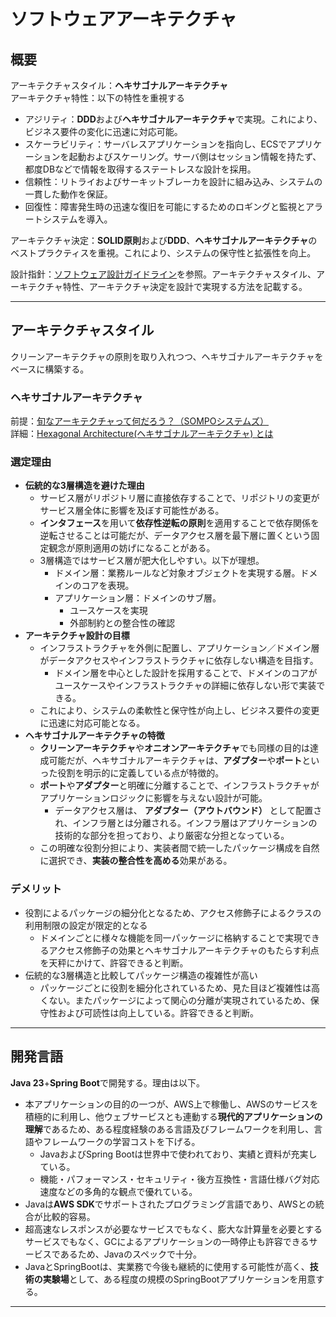 # ソフトウェアアーキテクチャ

## 概要
アーキテクチャスタイル：**ヘキサゴナルアーキテクチャ**  
アーキテクチャ特性：以下の特性を重視する
- アジリティ：**DDD**および**ヘキサゴナルアーキテクチャ**で実現。これにより、ビジネス要件の変化に迅速に対応可能。
- スケーラビリティ：サーバレスアプリケーションを指向し、ECSでアプリケーションを起動およびスケーリング。サーバ側はセッション情報を持たず、都度DBなどで情報を取得するステートレスな設計を採用。
- 信頼性：リトライおよびサーキットブレーカを設計に組み込み、システムの一貫した動作を保証。
- 回復性：障害発生時の迅速な復旧を可能にするためのロギングと監視とアラートシステムを導入。

アーキテクチャ決定：**SOLID原則**および**DDD**、**ヘキサゴナルアーキテクチャ**のベストプラクティスを重視。これにより、システムの保守性と拡張性を向上。

設計指針：[ソフトウェア設計ガイドライン](software-design-guideleines.md)を参照。アーキテクチャスタイル、アーキテクチャ特性、アーキテクチャ決定を設計で実現する方法を記載する。

---
## アーキテクチャスタイル
クリーンアーキテクチャの原則を取り入れつつ、ヘキサゴナルアーキテクチャをベースに構築する。
### ヘキサゴナルアーキテクチャ
前提：[旬なアーキテクチャって何だろう？（SOMPOシステムズ）](https://note.sompo-sys.com/n/n62fdd17a7dc4#03829441-0b62-48aa-b642-775854bb8a1b)   
詳細：[Hexagonal Architecture(ヘキサゴナルアーキテクチャ) とは](https:/zenn.dev/heyyou/articles/f380adb8d1fe8f)
### 選定理由
- **伝統的な3層構造を避けた理由**
  - サービス層がリポジトリ層に直接依存することで、リポジトリの変更がサービス層全体に影響を及ぼす可能性がある。
  - **インタフェース**を用いて**依存性逆転の原則**を適用することで依存関係を逆転させることは可能だが、データアクセス層を最下層に置くという固定観念が原則適用の妨げになることがある。
  - 3層構造ではサービス層が肥大化しやすい。以下が理想。
    - ドメイン層：業務ルールなど対象オブジェクトを実現する層。ドメインのコアを表現。
    - アプリケーション層：ドメインのサブ層。
      - ユースケースを実現
      - 外部制約との整合性の確認
- **アーキテクチャ設計の目標**
  - インフラストラクチャを外側に配置し、アプリケーション／ドメイン層がデータアクセスやインフラストラクチャに依存しない構造を目指す。
    - ドメイン層を中心とした設計を採用することで、ドメインのコアがユースケースやインフラストラクチャの詳細に依存しない形で実装できる。
  - これにより、システムの柔軟性と保守性が向上し、ビジネス要件の変更に迅速に対応可能となる。
- **ヘキサゴナルアーキテクチャの特徴**
  - **クリーンアーキテクチャ**や**オニオンアーキテクチャ**でも同様の目的は達成可能だが、ヘキサゴナルアーキテクチャは、**アダプター**や**ポート**といった役割を明示的に定義している点が特徴的。
  - **ポート**や**アダプター**と明確に分離することで、インフラストラクチャがアプリケーションロジックに影響を与えない設計が可能。
    - データアクセス層は、 **アダプター（アウトバウンド）** として配置され、インフラ層とは分離される。インフラ層はアプリケーションの技術的な部分を担っており、より厳密な分担となっている。
  - この明確な役割分担により、実装者間で統一したパッケージ構成を自然に選択でき、**実装の整合性を高める**効果がある。

### デメリット
- 役割によるパッケージの細分化となるため、アクセス修飾子によるクラスの利用制限の設定が限定的となる
  - ドメインごとに様々な機能を同一パッケージに格納することで実現できるアクセス修飾子の効果とヘキサゴナルアーキテクチャのもたらす利点を天秤にかけて、許容できると判断。
- 伝統的な3層構造と比較してパッケージ構造の複雑性が高い
  - パッケージごとに役割を細分化されているため、見た目ほど複雑性は高くない。またパッケージによって関心の分離が実現されているため、保守性および可読性は向上している。許容できると判断。

---
## 開発言語
**Java 23**+**Spring Boot**で開発する。理由は以下。
- 本アプリケーションの目的の一つが、AWS上で稼働し、AWSのサービスを積極的に利用し、他ウェブサービスとも連動する**現代的アプリケーションの理解**であるため、ある程度経験のある言語及びフレームワークを利用し、言語やフレームワークの学習コストを下げる。
    - JavaおよびSpring Bootは世界中で使われており、実績と資料が充実している。
    - 機能・パフォーマンス・セキュリティ・後方互換性・言語仕様バグ対応速度などの多角的な観点で優れている。
- Javaは**AWS SDK**でサポートされたプログラミング言語であり、AWSとの統合が比較的容易。
- 超高速なレスポンスが必要なサービスでもなく、膨大な計算量を必要とするサービスでもなく、GCによるアプリケーションの一時停止も許容できるサービスであるため、Javaのスペックで十分。
- JavaとSpringBootは、実業務で今後も継続的に使用する可能性が高く、**技術の実験場**として、ある程度の規模のSpringBootアプリケーションを用意する。
---
